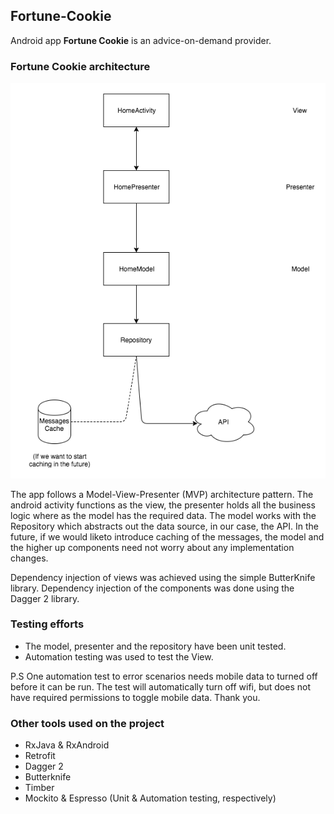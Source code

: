 ## Fortune-Cookie
Android app **Fortune Cookie** is an advice-on-demand provider. 

### Fortune Cookie architecture
![](./FortuneCookieArch.png)

The app follows a Model-View-Presenter (MVP) architecture pattern. 
The android activity functions as the view, the presenter holds all the business logic where as the model has the required data.
The model works with the Repository which abstracts out the data source, in our case, the API. 
In the future, if we would liketo introduce caching of the messages, the model and the higher up components 
need not worry about any implementation changes.

Dependency injection of views was achieved using the simple ButterKnife library. Dependency injection of the components
was done using the Dagger 2 library. 

### Testing efforts
* The model, presenter and the repository have been unit tested.
* Automation testing was used to test the View.

P.S One automation test to error scenarios needs mobile data to turned off before it can be run. The test will automatically turn
off wifi, but does not have required permissions to toggle mobile data. Thank you.

### Other tools used on the project
* RxJava & RxAndroid
* Retrofit
* Dagger 2
* Butterknife
* Timber
* Mockito & Espresso (Unit & Automation testing, respectively)


